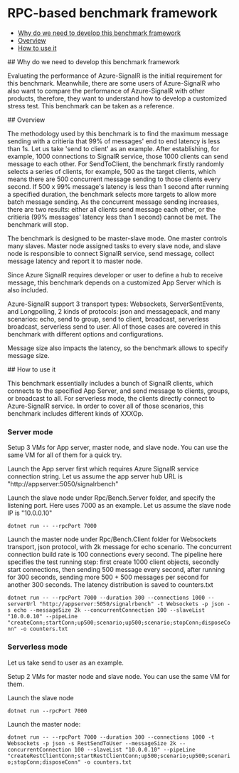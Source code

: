 # RPC-based benchmark framework

- [Why do we need to develop this benchmark framework](#Why)
- [Overview](#Overview)
- [How to use it](#How)

<a name="Why"/>
## Why do we need to develop this benchmark framework

Evaluating the performance of Azure-SignalR is the initial requirement for this benchmark. Meanwhile, there are some users of Azure-SignalR who also want to compare the performance of Azure-SignalR with other products, therefore, they want to understand how to develop a customized stress test. This benchmark can be taken as a reference.

<a name="Overview"/>
## Overview

The methodology used by this benchmark is to find the maximum message sending with a critieria that 99% of messages' end to end latency is less than 1s. Let us take 'send to client' as an example. After establishing, for example, 1000 connections to SignalR service, those 1000 clients can send message to each other. For SendToClient, the benchmark firstly randomly selects a series of clients, for example, 500 as the target clients, which means there are 500 concurrent message sending to those clients every second. If 500 x 99% message's latency is less than 1 second after running a specified duration, the benchmark selects more targets to allow more batch message sending. As the concurrent message sending increases, there are two results: either all clients send message each other, or the critieria (99% messages' latency less than 1 second) cannot be met. The benchmark will stop.

The benchmark is designed to be master-slave mode. One master controls many slaves. Master node assigned tasks to every slave node, and slave node is responsible to connect SignalR service, send message, collect message latency and report it to master node.

Since Azure SignalR requires developer or user to define a hub to receive message, this benchmark depends on a customized App Server which is also included.

Azure-SignalR support 3 transport types: Websockets, ServerSentEvents, and Longpolling, 2 kinds of protocols: json and messagepack, and many scenarios: echo, send to group, send to client, broadcast, serverless broadcast, serverless send to user. All of those cases are covered in this benchmark with different options and configurations.

Message size also impacts the latency, so the benchmark allows to specify message size.

<a name="How"/>
## How to use it

This benchmark essentially includes a bunch of SignalR clients, which connects to the specified App Server, and send message to clients, groups, or broadcast to all. For serverless mode, the clients directly connect to Azure-SignalR service. In order to cover all of those scenarios, this benchmark includes different kinds of XXXOp.

### Server mode

Setup 3 VMs for App server, master node, and slave node. You can use the same VM for all of them for a quick try.

Launch the App server first which requires Azure SignalR service connection string. Let us assume the app server hub URL is "http://appserver:5050/signalrbench"

Launch the slave node under Rpc/Bench.Server folder, and specify the listening port. Here uses 7000 as an example. Let us assume the slave node IP is "10.0.0.10"

`dotnet run -- --rpcPort 7000`

Launch the master node under Rpc/Bench.Client folder for Websockets transport, json protocol, with 2k message for echo scenario. The concurrent connection build rate is 100 connections every second. The pipeline here specifies the test running step: first create 1000 client objects, secondly start connections, then sending 500 message every second, after running for 300 seconds, sending more 500 + 500 messages per second for another 300 seconds. The latency distribution is saved to counters.txt

`dotnet run -- --rpcPort 7000 --duration 300 --connections 1000 --serverUrl "http://appserver:5050/signalrbench" -t Websockets -p json -s echo --messageSize 2k --concurrentConnection 100 --slaveList "10.0.0.10" --pipeLine "createConn;startConn;up500;scenario;up500;scenario;stopConn;disposeConn" -o counters.txt`

### Serverless mode

Let us take send to user as an example.

Setup 2 VMs for master node and slave node. You can use the same VM for them.

Launch the slave node

`dotnet run --rpcPort 7000`

Launch the master node:

`dotnet run -- --rpcPort 7000 --duration 300 --connections 1000 -t Websockets -p json -s RestSendToUser --messageSize 2k --concurrentConnection 100 --slaveList "10.0.0.10" --pipeLine "createRestClientConn;startRestClientConn;up500;scenario;up500;scenario;stopConn;disposeConn" -o counters.txt`
